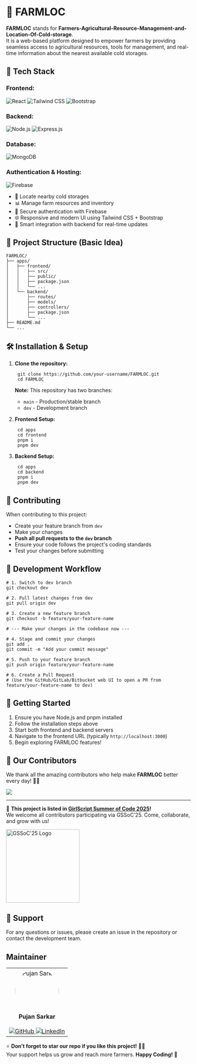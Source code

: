 # 🌾 FARMLOC

**FARMLOC** stands for **Farmers-Agricultural-Resource-Management-and-Location-Of-Cold-storage**.  
It is a web-based platform designed to empower farmers by providing seamless access to agricultural resources, tools for management, and real-time information about the nearest available cold storages.

## 🔧 Tech Stack

### **Frontend:**
![React](https://img.shields.io/badge/React-20232A?style=for-the-badge&logo=react&logoColor=61DAFB) ![Tailwind CSS](https://img.shields.io/badge/Tailwind_CSS-38B2AC?style=for-the-badge&logo=tailwind-css&logoColor=white) ![Bootstrap](https://img.shields.io/badge/Bootstrap-7952B3?style=for-the-badge&logo=bootstrap&logoColor=white)

### **Backend:**
![Node.js](https://img.shields.io/badge/Node.js-339933?style=for-the-badge&logo=nodedotjs&logoColor=white) ![Express.js](https://img.shields.io/badge/Express.js-000000?style=for-the-badge&logo=express&logoColor=white)

### **Database:**
![MongoDB](https://img.shields.io/badge/MongoDB-47A248?style=for-the-badge&logo=mongodb&logoColor=white)

### **Authentication & Hosting:**
![Firebase](https://img.shields.io/badge/Firebase-FFCA28?style=for-the-badge&logo=firebase&logoColor=black)


- 📍 Locate nearby cold storages
- 📊 Manage farm resources and inventory
- 🔐 Secure authentication with Firebase
- 🌐 Responsive and modern UI using Tailwind CSS + Bootstrap
- 🧠 Smart integration with backend for real-time updates

## 📁 Project Structure (Basic Idea)

    FARMLOC/
    ├── apps/
    │   ├── frontend/
    │   │   ├── src/
    │   │   ├── public/
    │   │   ├── package.json
    │   │   └── ...
    │   └── backend/
    │       ├── routes/
    │       ├── models/
    │       ├── controllers/
    │       ├── package.json
    │       └── ...
    ├── README.md
    └── ...

## 🛠️ Installation & Setup

1. **Clone the repository:**
    
        git clone https://github.com/your-username/FARMLOC.git
        cd FARMLOC

   **Note:** This repository has two branches:
   - `main` - Production/stable branch
   - `dev` - Development branch

2. **Frontend Setup:**
    
        cd apps
        cd frontend
        pnpm i
        pnpm dev

3. **Backend Setup:**
    
        cd apps
        cd backend
        pnpm i
        pnpm dev

## 🤝 Contributing

When contributing to this project:
- Create your feature branch from `dev`
- Make your changes
- **Push all pull requests to the `dev` branch**
- Ensure your code follows the project's coding standards
- Test your changes before submitting

## 📝 Development Workflow

    # 1. Switch to dev branch
    git checkout dev

    # 2. Pull latest changes from dev
    git pull origin dev

    # 3. Create a new feature branch
    git checkout -b feature/your-feature-name

    # --- Make your changes in the codebase now ---

    # 4. Stage and commit your changes
    git add .
    git commit -m "Add your commit message"

    # 5. Push to your feature branch
    git push origin feature/your-feature-name

    # 6. Create a Pull Request
    # (Use the GitHub/GitLab/Bitbucket web UI to open a PR from feature/your-feature-name to dev)

## 🚦 Getting Started

1. Ensure you have Node.js and pnpm installed  
2. Follow the installation steps above  
3. Start both frontend and backend servers  
4. Navigate to the frontend URL (typically `http://localhost:3000`)  
5. Begin exploring FARMLOC features!

## 🙌 Our Contributors

We thank all the amazing contributors who help make **FARMLOC** better every day! 🌾💚

<a href="https://github.com/Pujan-sarkar/FARMLOC/graphs/contributors">
  <img src="https://contrib.rocks/image?repo=Pujan-sarkar/FARMLOC" />
</a>

---

🎉 **This project is listed in [GirlScript Summer of Code 2025](https://gssoc.girlscript.tech/)!**  
We welcome all contributors participating via GSSoC’25. Come, collaborate, and grow with us!

<a href="https://gssoc.girlscript.tech/" target="_blank">
  <img src="https://encrypted-tbn0.gstatic.com/images?q=tbn:ANd9GcRU05c_WfyHcLb3TyVuay02_ShXfYqyuBxU8A&s" alt="GSSoC'25 Logo" width="200"/>
</a>


## 📧 Support

For any questions or issues, please create an issue in the repository or contact the development team.

## Maintainer

<table style="width:100%; border: 0;"> <tr> <td align="center" style="border: 0;"> <img src="https://avatars.githubusercontent.com/u/144250917?v=4" width="120" height="120" style="border-radius: 50%;" alt="Pujan Sarkar"/><br/> <strong>Pujan Sarkar</strong><br/><br/> <a href="https://github.com/Pujan-sarkar"> <img src="https://img.shields.io/badge/GitHub-000000?style=for-the-badge&logo=github&logoColor=white&labelColor=000000" alt="GitHub" /> </a> <a href="https://www.linkedin.com/in/pujan-sarkar"> <img src="https://img.shields.io/badge/LinkedIn-0A66C2?style=for-the-badge&logo=linkedin&logoColor=white" alt="LinkedIn" /> </a> </td> </tr> </table>
</div>

⭐ **Don’t forget to star our repo if you like this project!** 🌱💚  
Your support helps us grow and reach more farmers. 
**Happy Coding! 🌱**
